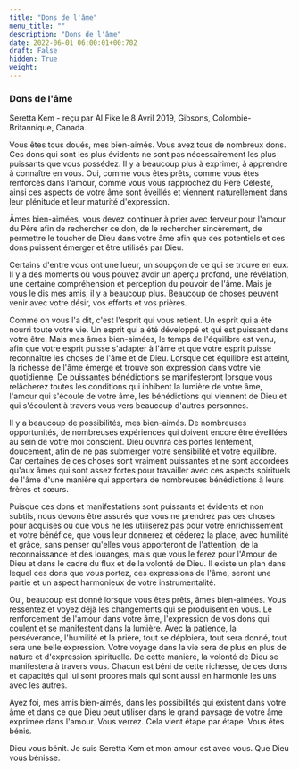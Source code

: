 ```yaml
---
title: "Dons de l'âme"
menu_title: ""
description: "Dons de l'âme"
date: 2022-06-01 06:00:01+00:702
draft: False
hidden: True
weight:
---
```

### Dons de l'âme

Seretta Kem - reçu par Al Fike le 8 Avril 2019, Gibsons, Colombie-Britannique, Canada.

Vous êtes tous doués, mes bien-aimés. Vous avez tous de nombreux dons. Ces dons qui sont les plus évidents ne sont pas nécessairement les plus puissants que vous possédez. Il y a beaucoup plus à exprimer, à apprendre à connaître en vous. Oui, comme vous êtes prêts, comme vous êtes renforcés dans l'amour, comme vous vous rapprochez du Père Céleste, ainsi ces aspects de votre âme sont éveillés et viennent naturellement dans leur plénitude et leur maturité d'expression.

Âmes bien-aimées, vous devez continuer à prier avec ferveur pour l'amour du Père afin de rechercher ce don, de le rechercher sincèrement, de permettre le toucher de Dieu dans votre âme afin que ces potentiels et ces dons puissent émerger et être utilisés par Dieu.

Certains d'entre vous ont une lueur, un soupçon de ce qui se trouve en eux. Il y a des moments où vous pouvez avoir un aperçu profond, une révélation, une certaine compréhension et perception du pouvoir de l'âme. Mais je vous le dis mes amis, il y a beaucoup plus. Beaucoup de choses peuvent venir avec votre désir, vos efforts et vos prières.

Comme on vous l'a dit, c'est l'esprit qui vous retient. Un esprit qui a été nourri toute votre vie. Un esprit qui a été développé et qui est puissant dans votre être. Mais mes âmes bien-aimées, le temps de l'équilibre est venu, afin que votre esprit puisse s'adapter à l'âme et que votre esprit puisse reconnaître les choses de l'âme et de Dieu. Lorsque cet équilibre est atteint, la richesse de l'âme émerge et trouve son expression dans votre vie quotidienne. De puissantes bénédictions se manifesteront lorsque vous relâcherez toutes les conditions qui inhibent la lumière de votre âme, l'amour qui s'écoule de votre âme, les bénédictions qui viennent de Dieu et qui s'écoulent à travers vous vers beaucoup d'autres personnes.

Il y a beaucoup de possibilités, mes bien-aimés. De nombreuses opportunités, de nombreuses expériences qui doivent encore être éveillées au sein de votre moi conscient. Dieu ouvrira ces portes lentement, doucement, afin de ne pas submerger votre sensibilité et votre équilibre. Car certaines de ces choses sont vraiment puissantes et ne sont accordées qu'aux âmes qui sont assez fortes pour travailler avec ces aspects spirituels de l'âme d'une manière qui apportera de nombreuses bénédictions à leurs frères et sœurs.

Puisque ces dons et manifestations sont puissants et évidents et non subtils, nous devons être assurés que vous ne prendrez pas ces choses pour acquises ou que vous ne les utiliserez pas pour votre enrichissement et votre bénéfice, que vous leur donnerez et céderez la place, avec humilité et grâce, sans penser qu'elles vous apporteront de l'attention, de la reconnaissance et des louanges, mais que vous le ferez pour l'Amour de Dieu et dans le cadre du flux et de la volonté de Dieu. Il existe un plan dans lequel ces dons que vous portez, ces expressions de l'âme, seront une partie et un aspect harmonieux de votre instrumentalité.

Oui, beaucoup est donné lorsque vous êtes prêts, âmes bien-aimées. Vous ressentez et voyez déjà les changements qui se produisent en vous. Le renforcement de l'amour dans votre âme, l'expression de vos dons qui coulent et se manifestent dans la lumière. Avec la patience, la persévérance, l'humilité et la prière, tout se déploiera, tout sera donné, tout sera une belle expression. Votre voyage dans la vie sera de plus en plus de nature et d'expression spirituelle. De cette manière, la volonté de Dieu se manifestera à travers vous. Chacun est béni de cette richesse, de ces dons et capacités qui lui sont propres mais qui sont aussi en harmonie les uns avec les autres.

Ayez foi, mes amis bien-aimés, dans les possibilités qui existent dans votre âme et dans ce que Dieu peut utiliser dans le grand paysage de votre âme exprimée dans l'amour. Vous verrez. Cela vient étape par étape. Vous êtes bénis.

Dieu vous bénit. Je suis Seretta Kem et mon amour est avec vous. Que Dieu vous bénisse.
